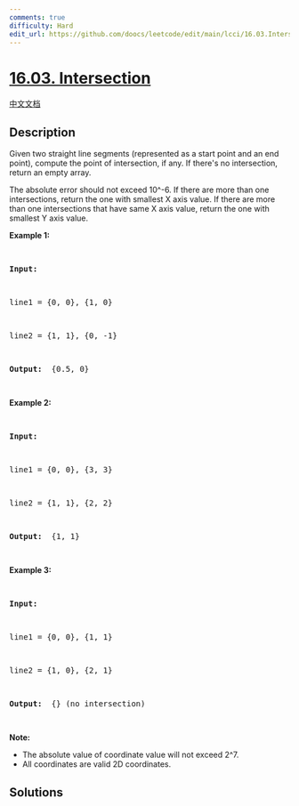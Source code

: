 ```yaml
---
comments: true
difficulty: Hard
edit_url: https://github.com/doocs/leetcode/edit/main/lcci/16.03.Intersection/README_EN.md
---
```


<!-- problem:start -->

# [16.03. Intersection](https://leetcode.cn/problems/intersection-lcci)

[中文文档](/lcci/16.03.Intersection/README.md)

## Description

<!-- description:start -->

<p>Given two straight line segments (represented as a start point and an end point), compute the point of intersection, if any. If there&#39;s no intersection, return an empty array.</p>
The absolute error should not exceed 10^-6. If there are more than one intersections, return the one with smallest X axis value. If there are more than one intersections that have same X axis value, return the one with smallest Y axis value.
<p><strong>Example 1: </strong></p>
<pre>

<strong>Input: </strong>

line1 = {0, 0}, {1, 0}

line2 = {1, 1}, {0, -1}

<strong>Output: </strong> {0.5, 0}

</pre>
<p><strong>Example 2: </strong></p>
<pre>

<strong>Input: </strong>

line1 = {0, 0}, {3, 3}

line2 = {1, 1}, {2, 2}

<strong>Output: </strong> {1, 1}

</pre>
<p><strong>Example 3: </strong></p>
<pre>

<strong>Input: </strong>

line1 = {0, 0}, {1, 1}

line2 = {1, 0}, {2, 1}

<strong>Output: </strong> {} (no intersection)

</pre>
<p><strong>Note: </strong></p>
<ul>
	<li>The absolute value of coordinate value will not exceed 2^7.</li>
	<li>All coordinates are valid 2D coordinates.</li>
</ul>

<!-- description:end -->

## Solutions

<!-- solution:start -->

<!-- problem:end -->
